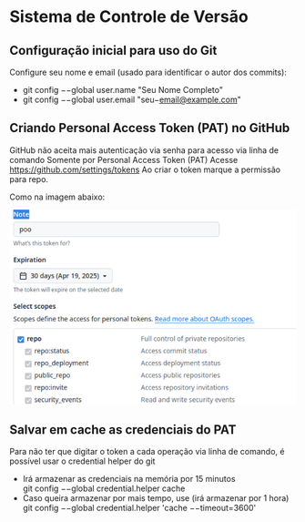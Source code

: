 # Sistema de Controle de Versão

## Configuração inicial para uso do Git
Configure seu nome e email (usado para identificar o autor dos commits):
- git config −−global user.name "Seu Nome Completo"
- git config −−global user.email "seu−email@example.com"

## Criando Personal Access Token (PAT) no GitHub

GitHub não aceita mais autenticação via
senha para acesso via linha de comando
Somente por Personal Access Token (PAT)
Acesse https://github.com/settings/tokens
Ao criar o token marque a permissão
para repo.  

Como na imagem abaixo:  

![DUKE](token.png)

## Salvar em cache as credenciais do PAT

Para não ter que digitar o token a cada operação via linha de comando, é
possível usar o credential helper do git
-   Irá armazenar as credenciais na memória por 15 minutos  
git config −−global credential.helper cache
-   Caso queira armazenar por mais tempo, use (irá armazenar por 1 hora)  
git config −−global credential.helper 'cache −−timeout=3600'